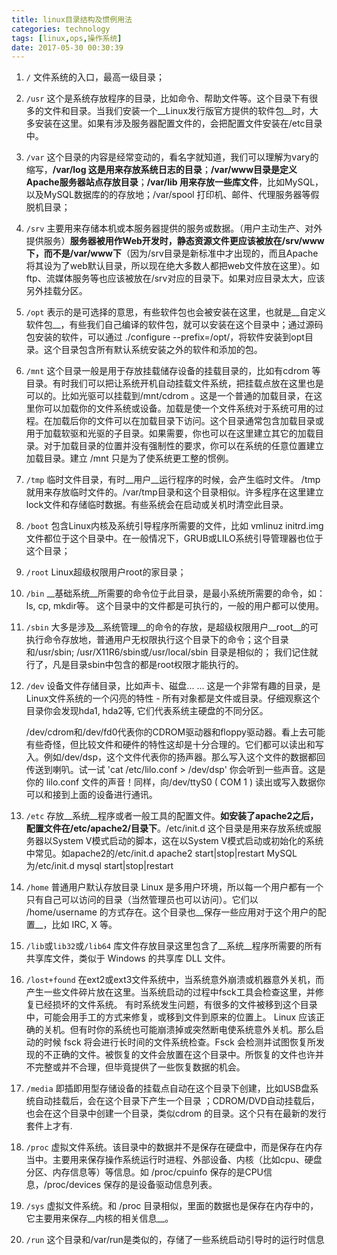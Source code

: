 ```yaml
---
title: linux目录结构及惯例用法
categories: technology
tags: [linux,ops,操作系统]
date: 2017-05-30 00:30:39
---
```


1. `/` 文件系统的入口，最高一级目录；

2. `/usr` 这个是系统存放程序的目录，比如命令、帮助文件等。这个目录下有很多的文件和目录。当我们安装一个__Linux发行版官方提供的软件包__时，大多安装在这里。如果有涉及服务器配置文件的，会把配置文件安装在/etc目录中。

3. `/var` 这个目录的内容是经常变动的，看名字就知道，我们可以理解为vary的缩写，__/var/log 这是用来存放系统日志的目录__；__/var/www目录是定义Apache服务器站点存放目录__；__/var/lib 用来存放一些库文件__，比如MySQL，以及MySQL数据库的的存放地；/var/spool 打印机、邮件、代理服务器等假脱机目录；

4. `/srv` 主要用来存储本机或本服务器提供的服务或数据。（用户主动生产、对外提供服务）__服务器被用作Web开发时，静态资源文件更应该被放在/srv/www下，而不是/var/www下__（因为/srv目录是新标准中才出现的，而且Apache将其设为了web默认目录，所以现在绝大多数人都把web文件放在这里）。如ftp、流媒体服务等也应该被放在/srv对应的目录下。如果对应目录太大，应该另外挂载分区。

5. `/opt` 表示的是可选择的意思，有些软件包也会被安装在这里，也就是__自定义软件包__，有些我们自己编译的软件包，就可以安装在这个目录中；通过源码包安装的软件，可以通过 ./configure --prefix=/opt/，将软件安装到opt目录。这个目录包含所有默认系统安装之外的软件和添加的包。

6. `/mnt` 这个目录一般是用于存放挂载储存设备的挂载目录的，比如有cdrom 等目录。有时我们可以把让系统开机自动挂载文件系统，把挂载点放在这里也是可以的。比如光驱可以挂载到/mnt/cdrom 。这是一个普通的加载目录，在这里你可以加载你的文件系统或设备。加载是使一个文件系统对于系统可用的过程。在加载后你的文件可以在加载目录下访问。这个目录通常包含加载目录或用于加载软驱和光驱的子目录。如果需要，你也可以在这里建立其它的加载目录。对于加载目录的位置并没有强制性的要求，你可以在系统的任意位置建立加载目录。建立 /mnt 只是为了使系统更工整的惯例。 

7. `/tmp` 临时文件目录，有时__用户__运行程序的时候，会产生临时文件。 /tmp就用来存放临时文件的。/var/tmp目录和这个目录相似。许多程序在这里建立lock文件和存储临时数据。有些系统会在启动或关机时清空此目录。

8. `/boot` 包含Linux内核及系统引导程序所需要的文件，比如 vmlinuz initrd.img 文件都位于这个目录中。在一般情况下，GRUB或LILO系统引导管理器也位于这个目录；

9. `/root` Linux超级权限用户root的家目录；

10. `/bin` __基础系统__所需要的命令位于此目录，是最小系统所需要的命令，如：ls, cp, mkdir等。
   这个目录中的文件都是可执行的，一般的用户都可以使用。

11. `/sbin` 大多是涉及__系统管理__的命令的存放，是超级权限用户__root__的可执行命令存放地，普通用户无权限执行这个目录下的命令；这个目录和/usr/sbin; /usr/X11R6/sbin或/usr/local/sbin 目录是相似的； 我们记住就行了，凡是目录sbin中包含的都是root权限才能执行的。

12. `/dev` 设备文件存储目录，比如声卡、磁盘... ... 这是一个非常有趣的目录，是Linux文件系统的一个闪亮的特性 - 所有对象都是文件或目录。仔细观察这个目录你会发现hda1, hda2等, 它们代表系统主硬盘的不同分区。

    /dev/cdrom和/dev/fd0代表你的CDROM驱动器和floppy驱动器。看上去可能有些奇怪，但比较文件和硬件的特性这却是十分合理的。它们都可以读出和写入。例如/dev/dsp，这个文件代表你的扬声器。那么写入这个文件的数据都回传送到喇叭。试一试 'cat /etc/lilo.conf > /dev/dsp' 你会听到一些声音。这是你的 lilo.conf 文件的声音！同样，向/dev/ttyS0 ( COM 1 ) 读出或写入数据你可以和接到上面的设备进行通讯。

13. `/etc` 存放__系统__程序或者一般工具的配置文件。__如安装了apache2之后，配置文件在/etc/apache2/目录下__。/etc/init.d 这个目录是用来存放系统或服务器以System V模式启动的脚本，这在以System V模式启动或初始化的系统中常见。如apache2的/etc/init.d apache2 start|stop|restart MySQL为/etc/init.d mysql start|stop|restart 

14. `/home` 普通用户默认存放目录 Linux 是多用户环境，所以每一个用户都有一个只有自己可以访问的目录（当然管理员也可以访问）。它们以 /home/username 的方式存在。这个目录也__保存一些应用对于这个用户的配置__，比如 IRC, X 等。

15. `/lib`或`lib32`或`/lib64` 库文件存放目录这里包含了__系统__程序所需要的所有共享库文件，类似于 Windows 的共享库 DLL 文件。

16. `/lost+found` 在ext2或ext3文件系统中，当系统意外崩溃或机器意外关机，而产生一些文件碎片放在这里。当系统启动的过程中fsck工具会检查这里，并修复已经损坏的文件系统。 有时系统发生问题，有很多的文件被移到这个目录中，可能会用手工的方式来修复，或移到文件到原来的位置上。
    Linux 应该正确的关机。但有时你的系统也可能崩溃掉或突然断电使系统意外关机。那么启动的时候 fsck 将会进行长时间的文件系统检查。Fsck 会检测并试图恢复所发现的不正确的文件。被恢复的文件会放置在这个目录中。所恢复的文件也许并不完整或并不合理，但毕竟提供了一些恢复数据的机会。

17. `/media` 即插即用型存储设备的挂载点自动在这个目录下创建，比如USB盘系统自动挂载后，会在这个目录下产生一个目录 ；CDROM/DVD自动挂载后，也会在这个目录中创建一个目录，类似cdrom 的目录。这个只有在最新的发行套件上才有. 

18. `/proc` 虚拟文件系统。该目录中的数据并不是保存在硬盘中，而是保存在内存当中。主要用来保存操作系统运行时进程、外部设备、内核（比如cpu、硬盘分区、内存信息等）等信息。如 /proc/cpuinfo 保存的是CPU信息，/proc/devices 保存的是设备驱动信息列表。

19. `/sys` 虚拟文件系统。和 /proc 目录相似，里面的数据也是保存在内存中的，它主要用来保存__内核的相关信息__。

20. `/run` 这个目录和/var/run是类似的，存储了一些系统启动引导时的运行时信息

    ​

